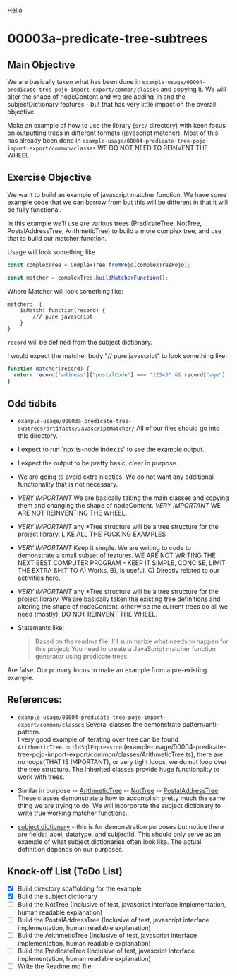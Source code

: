 Hello

# 00003a-predicate-tree-subtrees

## Main Objective

We are basically taken what has been done in `example-usage/00004-predicate-tree-pojo-import-export/common/classes` and copying it. We will alter the shape of nodeContent and we are adding-in and the subjectDictionary features - but that has very little impact on the overall objective.

Make an example of how to use the library (`src/` directory) with keen focus on outputting trees in different formats (javascript matcher). Most of this has already been done in `example-usage/00004-predicate-tree-pojo-import-export/common/classes` WE DO NOT NEED TO REINVENT THE WHEEL.

## Exercise Objective

We want to build an example of javascript matcher function. We have some example code that we can barrow from but this will be different in that it will be fully functional.

In this example we'll use are various trees (PredicateTree, NotTree, PostalAddressTree, ArithmeticTree) to build a more complex tree, and use that to build our matcher function.

Usage will look something like

```javascript
const complexTree = ComplexTree.fromPojo(complexTreePojo);

const matcher = complexTree.buildMatcherFunction();
```

Where Matcher will look something like:

```
matcher:  {
    isMatch: function(record) {
        /// pure javascript
    }
}

```

`record` will be defined from the subject dictionary.

I would expect the matcher body "// pure javascript" to look something like:

```javascript
function matcher(record) {
  return record["address"]["postalCode"] === "12345" && record["age"] > 18;
}
```

## Odd tidbits

- `example-usage/00003a-predicate-tree-subtrees/artifacts/JavascriptMatcher/` All of our files should go into this directory.
- I expect to run `npx ts-node index.ts' to see the example output.
- I expect the output to be pretty basic, clear in purpose.
- We are going to avoid extra niceties. We do not want any additional functionality that is not necessary.
- _VERY IMPORTANT_ We are basically taking the main classes and copying them and changing the shape of nodeContent. _VERY IMPORTANT_ WE ARE NOT REINVENTING THE WHEEL.

- _VERY IMPORTANT_ any \*Tree structure will be a tree structure for the project library. LIKE ALL THE FUCKING EXAMPLES
- _VERY IMPORTANT_ Keep it simple. We are writing to code to demonstrate a small subset of features.
  WE ARE NOT WRITING THE NEXT BEST COMPUTER PROGRAM - KEEP IT SIMPLE, CONCISE, LIMIT THE EXTRA SHIT TO
  A) Works, B), Is useful, C) Directly related to our activities here.
- _VERY IMPORTANT_ any \*Tree structure will be a tree structure for the project library. We are basically taken the existing tree definitions and altering the shape of nodeContent, otherwise the current trees do all we need (mostly). DO NOT REINVENT THE WHEEL.

- Statements like:
  > Based on the readme file, I'll summarize what needs to happen for this project: You need to create a JavaScript matcher function generator using predicate trees.

Are false. Our primary focus to make an example from a pre-existing example.

## References:

- `example-usage/00004-predicate-tree-pojo-import-export/common/classes`
  Several classes the demonstrate pattern/anti-pattern.  
  I very good example of iterating over tree can be found `ArithmeticTree.buildSqlExpression` (example-usage/00004-predicate-tree-pojo-import-export/common/classes/ArithmeticTree.ts),
  there are no loops(THAT IS IMPORTANT), or very tight loops, we do not loop over the tree structure. The inherited classes provide huge functionality to work with trees.

- Similar in purpose
  -- [ArithmeticTree](example-usage/00004-predicate-tree-pojo-import-export/common/classes/ArithmeticTree.ts)
  -- [NotTree](`example-usage/00004-predicate-tree-pojo-import-export/common/classes/NotTree.ts`)
  -- [PostalAddressTree](`example-usage/00004-predicate-tree-pojo-import-export/common/classes/PostalAddressTree.ts`)
  These classes demonstrate a how to accomplish pretty much the same thing we are trying to do. We will incorporate the subject dictionary to write
  true working matcher functions.

- [subject dictionary](src/test-resources/predicate-tree/SubjectsExamples.ts) - this is for demonstration purposes but notice there are fields: label, datatype, and subjectId. This should only serve as an example of what subject dictionaries often look like. The actual definition depends on our purposes.

## Knock-off List (ToDo List)

- [x] Build directory scaffolding for the example
- [x] Build the subject dictionary
- [ ] Build the NotTree (Inclusive of test, javascript interface implementation, human readable explanation)
- [ ] Build the PostalAddressTree (Inclusive of test, javascript interface implementation, human readable explanation)
- [ ] Build the ArithmeticTree (Inclusive of test, javascript interface implementation, human readable explanation)
- [ ] Build the PredicateTree (Inclusive of test, javascript interface implementation, human readable explanation)
- [ ] Write the Readme.md file
